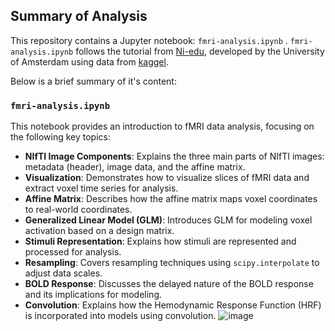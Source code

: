 

## Summary of Analysis

This repository contains a Jupyter notebook: `fmri-analysis.ipynb` .
`fmri-analysis.ipynb` follows the tutorial from [Ni-edu](https://lukas-snoek.com/NI-edu/index.html), developed by the University of Amsterdam using data from [kaggel](https://www.kaggle.com/datasets/mathurinache/3t-fmri-dataset/data).

Below is a brief summary of it's content: 

### `fmri-analysis.ipynb`
This notebook provides an introduction to fMRI data analysis, focusing on the following key topics:
- **NIfTI Image Components**: Explains the three main parts of NIfTI images: metadata (header), image data, and the affine matrix.
- **Visualization**: Demonstrates how to visualize slices of fMRI data and extract voxel time series for analysis.
- **Affine Matrix**: Describes how the affine matrix maps voxel coordinates to real-world coordinates.
- **Generalized Linear Model (GLM)**: Introduces GLM for modeling voxel activation based on a design matrix.
- **Stimuli Representation**: Explains how stimuli are represented and processed for analysis.
- **Resampling**: Covers resampling techniques using `scipy.interpolate` to adjust data scales.
- **BOLD Response**: Discusses the delayed nature of the BOLD response and its implications for modeling.
- **Convolution**: Explains how the Hemodynamic Response Function (HRF) is incorporated into models using convolution.
![image](https://github.com/user-attachments/assets/bf3e0dc7-bfc8-4237-9c24-8866d234832b)



